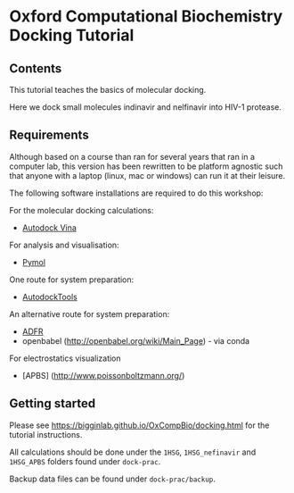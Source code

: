 # Oxford Computational Biochemistry Docking Tutorial

## Contents

This tutorial teaches the basics of molecular docking.

Here we dock small molecules indinavir and nelfinavir into HIV-1 protease.

## Requirements

Although based on a course than ran for several years that ran in a computer lab, this version has been rewritten to be platform agnostic such that anyone with a laptop (linux, mac or windows) can run it at their leisure.

The following software installations are required to do this workshop:

For the molecular docking calculations:
- [Autodock Vina](http://vina.scripps.edu/)

For analysis and visualisation:
- [Pymol](https://pymol.org/2/)

One route for system preparation:
- [AutodockTools](http://autodock.scripps.edu/resources/adt)

An alternative route for system preparation:
- [ADFR](https://ccsb.scripps.edu/adfr/downloads/)
- openbabel (http://openbabel.org/wiki/Main_Page) - via conda

For electrostatics visualization
- [APBS] (http://www.poissonboltzmann.org/)

## Getting started

Please see https://bigginlab.github.io/OxCompBio/docking.html for the tutorial instructions.

All calculations should be done under the `1HSG`, `1HSG_nefinavir` and `1HSG_APBS` folders found under `dock-prac`.

Backup data files can be found under `dock-prac/backup`.

